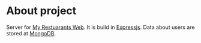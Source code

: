 # About project
  Server for [My Restuarants Web](https://myrestaurantsweb.netlify.app/). It is build in [Expressjs](https://expressjs.com/). Data about users are stored at [MongoDB](https://www.mongodb.com/).
